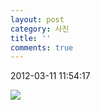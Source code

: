 ```yaml
---
layout: post
category: 사진
title: ''
comments: true
---
```

2012-03-11 11:54:17


![][link0]

  


[link0]:https://t1.daumcdn.net/cfile/tistory/192F2A394F5C13D524
